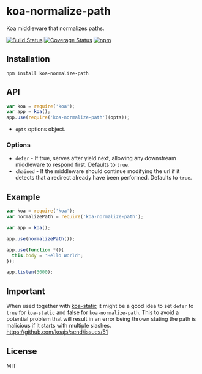 # koa-normalize-path

Koa middleware that normalizes paths.

[![Build Status](https://img.shields.io/travis/vgno/koa-normalize-path/master.svg?style=flat-square)](http://travis-ci.org/vgno/koa-normalize-path) [![Coverage Status](https://img.shields.io/coveralls/vgno/koa-normalize-path/master.svg?style=flat-square)](https://coveralls.io/r/vgno/koa-normalize-path) [![npm](https://img.shields.io/npm/v/koa-normalize-path.svg?style=flat-square)](https://www.npmjs.com/package/koa-normalize-path)

## Installation
```
npm install koa-normalize-path
```

## API
```js
var koa = require('koa');
var app = koa();
app.use(require('koa-normalize-path')(opts));
```

* `opts` options object.

### Options

- `defer` - If true, serves after yield next, allowing any downstream middleware to respond first. Defaults to `true`.
- `chained` - If the middleware should continue modifying the url if it detects that a redirect already have been performed. Defaults to `true`.

## Example
```js
var koa = require('koa');
var normalizePath = require('koa-normalize-path');

var app = koa();

app.use(normalizePath());

app.use(function *(){
  this.body = 'Hello World';
});

app.listen(3000);
```

## Important
When used together with [koa-static](https://github.com/koajs/static) it might be a good idea to set `defer` to `true` for `koa-static` and false for `koa-normalize-path`. This to avoid a potential problem that will result in an error being thrown stating the path is malicious if it starts with multiple slashes. https://github.com/koajs/send/issues/51

## License
MIT
